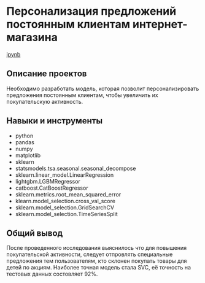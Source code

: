 # Персонализация предложений постоянным клиентам интернет-магазина
[ipynb](Personal_model.ipynb)
## Описание проектов
Необходимо разработать модель, которая позволит персонализировать предложения постоянным клиентам, чтобы увеличить их покупательскую активность.
## Навыки и инструменты
* python
* pandas
* numpy
* matplotlib
* sklearn
* statsmodels.tsa.seasonal.seasonal_decompose
* sklearn.linear_model.LinearRegression
* lightgbm.LGBMRegressor
* catboost.CatBoostRegressor
* sklearn.metrics.root_mean_squared_error
* klearn.model_selection.cross_val_score
* sklearn.model_selection.GridSearchCV
* sklearn.model_selection.TimeSeriesSplit 

## Общий вывод
После проведенного исследования выяснилось что для повышения покупательской активности, следует отпровлять специальные предложения тем пользователям, кто склонен покупать товары для детей по акциям. Наиболее точная модель стала SVC, её точность на тестовых данных состовляет 92%. 




